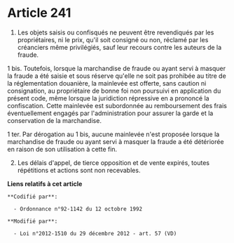 # Article 241

1. Les objets saisis ou confisqués ne peuvent être revendiqués par les propriétaires, ni le prix, qu'il soit consigné ou non,
réclamé par les créanciers même privilégiés, sauf leur recours contre les auteurs de la fraude.

1  bis. Toutefois, lorsque la marchandise de fraude ou ayant servi à  masquer la fraude a été saisie et sous réserve qu'elle
ne soit pas  prohibée au titre de la réglementation douanière, la mainlevée est  offerte, sans caution ni consignation, au
propriétaire de bonne foi non  poursuivi en application du présent code, même lorsque la juridiction  répressive en a
prononcé la confiscation. Cette mainlevée est  subordonnée au remboursement des frais éventuellement engagés par
l'administration pour assurer la garde et la conservation de la  marchandise.

1 ter. Par dérogation au 1 bis, aucune  mainlevée n'est proposée lorsque la marchandise de fraude ou ayant servi  à masquer
la fraude a été détériorée en raison de son utilisation à  cette fin.

2. Les délais d'appel, de tierce opposition et de vente expirés, toutes répétitions et actions sont non recevables.

**Liens relatifs à cet article**

	**Codifié par**:

	  - Ordonnance n°92-1142 du 12 octobre 1992

	**Modifié par**:

	  - Loi n°2012-1510 du 29 décembre 2012 - art. 57 (VD)
